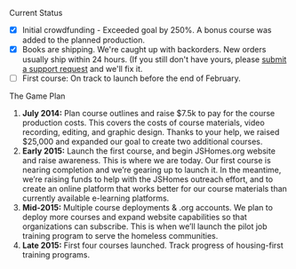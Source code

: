 Current Status

* [x] Initial crowdfunding - Exceeded goal by 250%. A bonus course was added to the planned production.
* [x] Books are shipping. We're caught up with backorders. New orders usually ship within 24 hours. (If you still don't have yours, please [submit a support request](https://paralleldrive.zendesk.com/hc/en-us/requests/new) and we'll fix it.
* [ ] First course: On track to launch before the end of February.

The Game Plan

1. **July 2014:** Plan course outlines and raise $7.5k to pay for the course production costs. This covers the costs of course materials, video recording, editing, and graphic design. Thanks to your help, we raised $25,000 and expanded our goal to create two additional courses.
2. **Early 2015:** Launch the first course, and begin JSHomes.org website and raise awareness. This is where we are today. Our first course is nearing completion and we’re gearing up to launch it. In the meantime, we’re raising funds to help with the JSHomes outreach effort, and to create an online platform that works better for our course materials than currently available e-learning platforms.
3. **Mid-2015:** Multiple course deployments & .org accounts. We plan to deploy more courses and expand website capabilities so that organizations can subscribe. This is when we’ll launch the pilot job training program to serve the homeless communities.
4. **Late 2015:** First four courses launched. Track progress of housing-first training programs.
